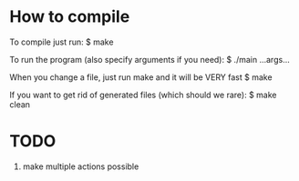 # How to compile
To compile just run:
$ make

To run the program (also specify arguments if you need):
$ ./main ...args...

When you change a file, just run make and it will be VERY fast
$ make

If you want to get rid of generated files (which should we rare):
$ make clean

# TODO
1) make multiple actions possible
